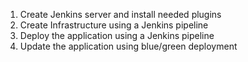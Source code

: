 1. Create Jenkins server and install needed plugins
2. Create Infrastructure using a Jenkins pipeline
3. Deploy the application using a Jenkins pipeline
4. Update the application using blue/green deployment
